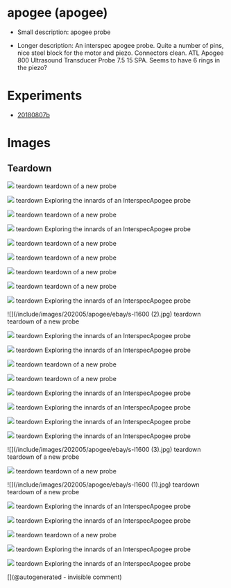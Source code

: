 # apogee (apogee)

* Small description: apogee probe

* Longer description: An interspec apogee probe. Quite a number of pins, nice steel block for the motor and piezo. Connectors clean. ATL Apogee 800 Ultrasound Transducer Probe 7.5 15 SPA. Seems to have 6 rings in the piezo?

# Experiments

* [20180807b](/include/experiments/auto/20180807b.md)


# Images

## Teardown 

![](/include/images/202005/apogee/P_20200520_191511.jpg)
teardown
teardown of a new probe

![](/include/images/Interspec/P_20180807_222243.jpg)
teardown
Exploring the innards of an InterspecApogee probe

![](/include/images/202005/apogee/P_20200520_191532.jpg)
teardown
teardown of a new probe

![](/include/images/Interspec/P_20180807_221744.jpg)
teardown
Exploring the innards of an InterspecApogee probe

![](/include/images/202005/apogee/P_20200520_191539.jpg)
teardown
teardown of a new probe

![](/include/images/202005/apogee/P_20200520_192105.jpg)
teardown
teardown of a new probe

![](/include/images/202005/apogee/P_20200520_191524.jpg)
teardown
teardown of a new probe

![](/include/images/202005/apogee/P_20200520_192111.jpg)
teardown
teardown of a new probe

![](/include/images/Interspec/P_20180807_221458.jpg)
teardown
Exploring the innards of an InterspecApogee probe

![](/include/images/202005/apogee/ebay/s-l1600 (2).jpg)
teardown
teardown of a new probe

![](/include/images/Interspec/P_20180807_221435.jpg)
teardown
Exploring the innards of an InterspecApogee probe

![](/include/images/Interspec/P_20180807_221519.jpg)
teardown
Exploring the innards of an InterspecApogee probe

![](/include/images/202005/apogee/P_20200520_191543.jpg)
teardown
teardown of a new probe

![](/include/images/202005/apogee/P_20200520_191517.jpg)
teardown
teardown of a new probe

![](/include/images/Interspec/P_20180807_222132.jpg)
teardown
Exploring the innards of an InterspecApogee probe

![](/include/images/Interspec/P_20180807_222529.jpg)
teardown
Exploring the innards of an InterspecApogee probe

![](/include/images/Interspec/P_20180807_221925.jpg)
teardown
Exploring the innards of an InterspecApogee probe

![](/include/images/Interspec/P_20180807_222100.jpg)
teardown
Exploring the innards of an InterspecApogee probe

![](/include/images/202005/apogee/ebay/s-l1600 (3).jpg)
teardown
teardown of a new probe

![](/include/images/202005/apogee/apogeeout.png)
teardown
teardown of a new probe

![](/include/images/202005/apogee/ebay/s-l1600 (1).jpg)
teardown
teardown of a new probe

![](/include/images/Interspec/P_20180807_221845.jpg)
teardown
Exploring the innards of an InterspecApogee probe

![](/include/images/Interspec/P_20180807_221550.jpg)
teardown
Exploring the innards of an InterspecApogee probe

![](/include/images/202005/apogee/ebay/s-l1600.jpg)
teardown
teardown of a new probe

![](/include/images/Interspec/P_20180807_222256.jpg)
teardown
Exploring the innards of an InterspecApogee probe

![](/include/images/Interspec/P_20180807_221936.jpg)
teardown
Exploring the innards of an InterspecApogee probe





[](@autogenerated - invisible comment)